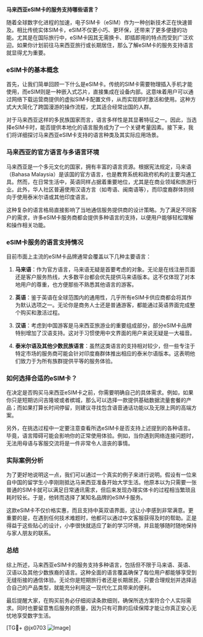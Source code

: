 **马来西亚eSIM卡的服务支持哪些语言？**

随着全球数字化进程的加速，电子SIM卡（eSIM）作为一种创新技术正在快速普及。相比传统实体SIM卡，eSIM不仅更小巧、更环保，还带来了更多便捷的功能。尤其是在国际旅行中，eSIM卡因其无需换卡、即插即用的特点而受到广泛欢迎。如果你计划前往马来西亚旅行或长期居住，那么了解eSIM卡的服务支持语言就显得尤为重要。

### eSIM卡的基本概念

首先，让我们简单回顾一下什么是eSIM卡。传统的SIM卡需要物理插入手机才能使用，而eSIM则是一种嵌入式芯片，直接集成在设备内部。这意味着用户可以通过网络下载运营商提供的虚拟SIM卡配置文件，从而实现即时激活和使用。这种方式大大简化了跨国漫游的操作流程，尤其适合经常出国的人群。

对于马来西亚这样的多民族国家而言，语言多样性是其显著特征之一。因此，当选择eSIM卡时，能否提供本地化的语言服务成为了一个关键考量因素。接下来，我们将详细探讨马来西亚eSIM卡支持的语言种类及其实际应用场景。

### 马来西亚的官方语言与多语言环境

马来西亚是一个多元文化的国家，拥有丰富的语言资源。根据宪法规定，马来语（Bahasa Malaysia）是该国的官方语言，也是教育系统和政府机构的主要沟通工具。然而，在日常生活中，英语同样占据着重要地位，尤其是在商业领域和旅游行业。此外，华人社区普遍使用汉语方言（如粤语、闽南语等），而印度裔群体则倾向于使用泰米尔语或其他印度语言。

这种复杂的语言格局直接影响了当地通信服务提供商的设计策略。为了满足不同客户的需求，许多eSIM卡服务商都会提供多种语言的支持，以便用户能够轻松理解和操作相关功能。

### eSIM卡服务的语言支持情况

目前市面上主流的eSIM卡品牌通常会覆盖以下几种主要语言：

1. **马来语**：作为官方语言，马来语无疑是首要考虑的对象。无论是在线注册页面还是客户服务热线，大多数平台都会优先提供马来语版本。这不仅体现了对本地用户的尊重，也方便那些不熟悉其他语言的游客。

2. **英语**：鉴于英语在全球范围内的通用性，几乎所有eSIM卡供应商都会将其作为默认选项之一。无论你是商务人士还是普通游客，都能通过英语界面完成整个购买和激活过程。

3. **汉语**：考虑到中国游客是马来西亚旅游业的重要组成部分，部分eSIM卡品牌特别增加了汉语支持。这对于习惯使用中文界面的用户来说无疑是一大福音。

4. **泰米尔语及其他少数民族语言**：虽然这类语言的支持相对较少，但一些专注于特定市场的服务商可能会针对印度裔群体推出相应的泰米尔语版本。这表明他们致力于为所有族群提供平等的服务体验。

### 如何选择合适的eSIM卡？

在决定是否购买马来西亚eSIM卡之前，你需要明确自己的具体需求。例如，如果你只是短期访问吉隆坡或者槟城，那么可以选择一款提供基础数据流量套餐的产品；而如果打算长时间停留，则建议寻找包含语音通话功能以及无限上网的高端方案。

另外，在挑选过程中一定要注意查看所选eSIM卡是否支持上述提到的各种语言。毕竟，语言障碍可能会影响你的正常使用体验。例如，当你遇到网络连接问题时，无法用母语与客服交流将是一件非常令人沮丧的事情。

### 实际案例分析

为了更好地说明这一点，我们可以通过一个真实的例子来进行说明。假设有一位来自中国的留学生小李刚刚抵达马来西亚准备开始大学生活。他原本以为只需要一张普通的SIM卡就可以满足日常通讯需求，但后来发现办理实体卡的过程相当繁琐且耗时较长。于是，他转而选择了某知名品牌的eSIM卡服务。

这款eSIM卡不仅价格实惠，而且支持中英双语界面，这让小李感到非常满意。更重要的是，在遇到任何技术难题时，他都可以通过中文客服获得及时的帮助。正是得益于这些贴心的设计，小李很快就适应了新的学习环境，并且能够随时随地保持与家人朋友的联系。

### 总结

综上所述，马来西亚eSIM卡的服务支持多种语言，包括但不限于马来语、英语、汉语以及其他少数族裔的语言。这种全面的语言覆盖确保了每位用户都能够享受到无缝衔接的通信体验。无论你是短期旅行者还是长期居民，只要合理规划并选择适合自己的产品类型，就能充分利用这一现代化工具带来的便利。

最后提醒大家，在购买前务必仔细阅读条款细则，确保所选方案符合个人实际需求。同时也要留意售后服务的质量，因为只有可靠的后续保障才能让你真正安心无忧地享受数字生活。

[TG💪+ @jx0703 ![Image](https://github.com/user-attachments/assets/dbca1d08-cadb-493c-b0ec-ad6f7a83f270)]